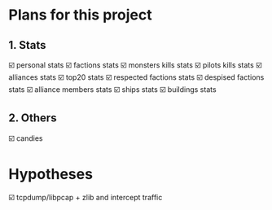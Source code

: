 # Plans for this project

## 1. Stats

:ballot_box_with_check: personal stats
:ballot_box_with_check: factions stats
:ballot_box_with_check: monsters kills stats
:ballot_box_with_check: pilots kills stats
:ballot_box_with_check: alliances stats
:ballot_box_with_check: top20 stats
:ballot_box_with_check: respected factions stats
:ballot_box_with_check: despised factions stats
:ballot_box_with_check: alliance members stats
:ballot_box_with_check: ships stats
:ballot_box_with_check: buildings stats

## 2. Others

:ballot_box_with_check: candies

# Hypotheses

:ballot_box_with_check: tcpdump/libpcap + zlib and intercept traffic
